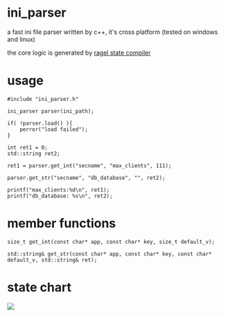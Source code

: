 # ini_parser #
a fast ini file parser written by c++, it's cross platform (tested on windows and linux)


the core logic is generated by [ragel state compiler](http://www.colm.net/open-source/ragel/ "ragel")

# usage #
    
    #include "ini_parser.h"
    
    ini_parser parser(ini_path);
    
    if( !parser.load() ){
    	perror("load failed");
    } 
    
    int ret1 = 0;
    std::string ret2;
    
    ret1 = parser.get_int("secname", "max_clients", 111);
    
    parser.get_str("secname", "db_database", "", ret2);
    
    printf("max_clients:%d\n", ret1);
    printf("db_database: %s\n", ret2);


# member functions #
    
    size_t get_int(const char* app, const char* key, size_t default_v);
    
    std::string& get_str(const char* app, const char* key, const char* default_v, std::string& ret);

# state chart #


![](https://cdn.rawgit.com/zhaozhongshu/ini_parser/master/ini_parser.svg)
